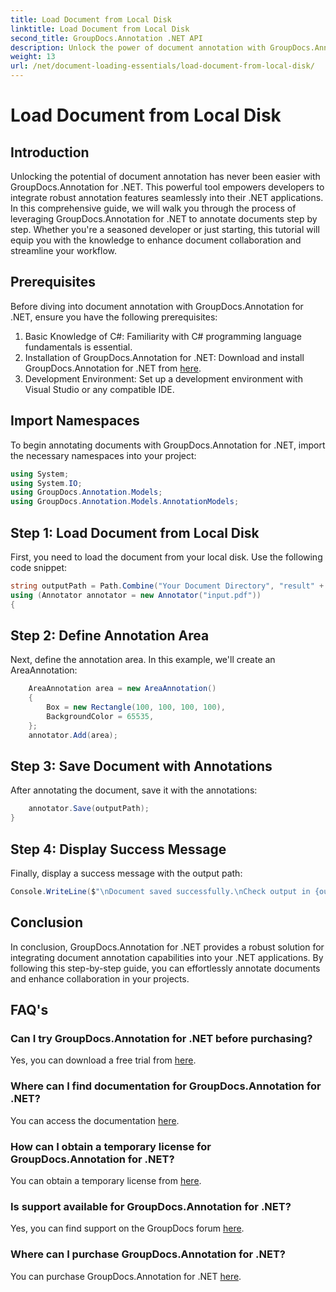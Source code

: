 ```yaml
---
title: Load Document from Local Disk
linktitle: Load Document from Local Disk
second_title: GroupDocs.Annotation .NET API
description: Unlock the power of document annotation with GroupDocs.Annotation for .NET. Seamlessly integrate annotation features into your .NET applications.
weight: 13
url: /net/document-loading-essentials/load-document-from-local-disk/
---
```


# Load Document from Local Disk

## Introduction
Unlocking the potential of document annotation has never been easier with GroupDocs.Annotation for .NET. This powerful tool empowers developers to integrate robust annotation features seamlessly into their .NET applications. In this comprehensive guide, we will walk you through the process of leveraging GroupDocs.Annotation for .NET to annotate documents step by step. Whether you're a seasoned developer or just starting, this tutorial will equip you with the knowledge to enhance document collaboration and streamline your workflow.
## Prerequisites
Before diving into document annotation with GroupDocs.Annotation for .NET, ensure you have the following prerequisites:
1. Basic Knowledge of C#: Familiarity with C# programming language fundamentals is essential.
2. Installation of GroupDocs.Annotation for .NET: Download and install GroupDocs.Annotation for .NET from [here](https://releases.groupdocs.com/annotation/net/).
3. Development Environment: Set up a development environment with Visual Studio or any compatible IDE.

## Import Namespaces
To begin annotating documents with GroupDocs.Annotation for .NET, import the necessary namespaces into your project:
```csharp
using System;
using System.IO;
using GroupDocs.Annotation.Models;
using GroupDocs.Annotation.Models.AnnotationModels;
```

## Step 1: Load Document from Local Disk
First, you need to load the document from your local disk. Use the following code snippet:
```csharp
string outputPath = Path.Combine("Your Document Directory", "result" + Path.GetExtension("input.pdf"));
using (Annotator annotator = new Annotator("input.pdf"))
{
```
## Step 2: Define Annotation Area
Next, define the annotation area. In this example, we'll create an AreaAnnotation:
```csharp
    AreaAnnotation area = new AreaAnnotation()
    {
        Box = new Rectangle(100, 100, 100, 100),
        BackgroundColor = 65535,
    };
    annotator.Add(area);
```
## Step 3: Save Document with Annotations
After annotating the document, save it with the annotations:
```csharp
    annotator.Save(outputPath);
}
```
## Step 4: Display Success Message
Finally, display a success message with the output path:
```csharp
Console.WriteLine($"\nDocument saved successfully.\nCheck output in {outputPath}.");
```

## Conclusion
In conclusion, GroupDocs.Annotation for .NET provides a robust solution for integrating document annotation capabilities into your .NET applications. By following this step-by-step guide, you can effortlessly annotate documents and enhance collaboration in your projects.
## FAQ's
### Can I try GroupDocs.Annotation for .NET before purchasing?
Yes, you can download a free trial from [here](https://releases.groupdocs.com/).
### Where can I find documentation for GroupDocs.Annotation for .NET?
You can access the documentation [here](https://tutorials.groupdocs.com/annotation/net/).
### How can I obtain a temporary license for GroupDocs.Annotation for .NET?
You can obtain a temporary license from [here](https://purchase.groupdocs.com/temporary-license/).
### Is support available for GroupDocs.Annotation for .NET?
Yes, you can find support on the GroupDocs forum [here](https://forum.groupdocs.com/c/annotation/10).
### Where can I purchase GroupDocs.Annotation for .NET?
You can purchase GroupDocs.Annotation for .NET [here](https://purchase.groupdocs.com/buy).
